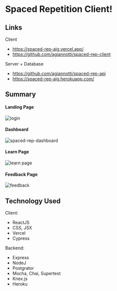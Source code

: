 # Spaced Repetition Client!

## Links

Client 
- https://spaced-rep-ajg.vercel.app/
- https://github.com/agiannotti/spaced-rep-client


Server + Database

- https://github.com/agiannotti/spaced-rep-api
- https://spaced-rep-ajg.herokuapp.com/



## Summary

#### Landing Page
![login](https://user-images.githubusercontent.com/72902345/111200057-52bf0500-858f-11eb-95d8-11b5ae329d1f.PNG)

#### Dashboard
![spaced-rep-dashboard](https://user-images.githubusercontent.com/72902345/111200072-56528c00-858f-11eb-8945-9d5ed94a7855.PNG)

#### Learn Page
![learn page](https://user-images.githubusercontent.com/72902345/111200043-4f2b7e00-858f-11eb-88c9-7746b0feac8e.PNG)

#### Feedback Page
![feedback](https://user-images.githubusercontent.com/72902345/111199993-4175f880-858f-11eb-8cdd-c7686493bd74.PNG)

## Technology Used

Client:
- ReactJS
- CSS, JSX
- Vercel
- Cypress


Backend:
- Express
- NodeJ
- Postgrator
- Mocha, Chai, Supertest
- Knex.js 
- Heroku
